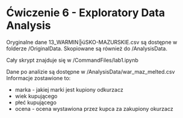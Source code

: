 # Ćwiczenie 6 - Exploratory Data Analysis

Oryginalne dane 13_WARMIN╠üSKO-MAZURSKIE.csv są dostępne w folderze /OriginalData. Skopiowane są również do /AnalysisData.

Cały skrypt znajduje się w /CommandFiles/lab1.ipynb

Dane po analizie są dostępne w /AnalysisData/war_maz_melted.csv
Informacje zostawione to:
- marka - jakiej marki jest kupiony odkurzacz
- wiek kupującego
- płeć kupującego
- ocena - ocena wystawiona przez kupca za zakupiony okurzacz